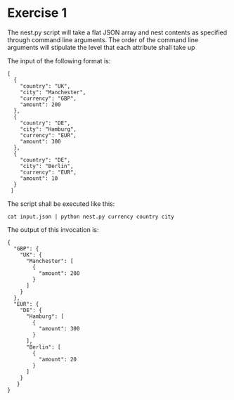 # Exercise 1

The nest.py script will take a flat JSON array and nest contents as specified through command line arguments.
The order of the command line arguments will stipulate the level that each attribute shall take up

The input of the following format is:

```
[
  {
    "country": "UK",
    "city": "Manchester",
    "currency": "GBP",
    "amount": 200
  },
  {
    "country": "DE",
    "city": "Hamburg",
    "currency": "EUR",
    "amount": 300
  },
  {
    "country": "DE",
    "city": "Berlin",
    "currency": "EUR",
    "amount": 10
  }
 ]
 ```
 
The script shall be executed like this:
 
```
cat input.json | python nest.py currency country city
```

The output of this invocation is:
```
{
  "GBP": {
    "UK": {
      "Manchester": [
        {
          "amount": 200
        }
      ]
    }
  },
  "EUR": {
    "DE": {
      "Hamburg": [
        {
          "amount": 300
        }
      ],
      "Berlin": [
        {
          "amount": 20
        }
      ]
    }
   }
}
```